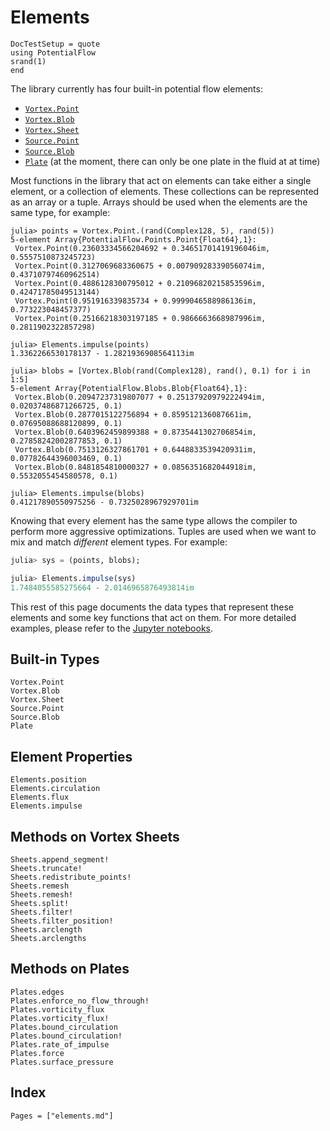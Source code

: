 # Elements

```@meta
DocTestSetup = quote
using PotentialFlow
srand(1)
end
```
The library currently has four built-in potential flow elements:

- [`Vortex.Point`](@ref)
- [`Vortex.Blob`](@ref)
- [`Vortex.Sheet`](@ref)
- [`Source.Point`](@ref)
- [`Source.Blob`](@ref)
- [`Plate`](@ref) (at the moment, there can only be one plate in the fluid at at time)

Most functions in the library that act on elements can take either a single element, or a collection of elements.
These collections can be represented as an array or a tuple.
Arrays should be used when the elements are the same type, for example:
```jldoctest overview
julia> points = Vortex.Point.(rand(Complex128, 5), rand(5))
5-element Array{PotentialFlow.Points.Point{Float64},1}:
 Vortex.Point(0.23603334566204692 + 0.34651701419196046im, 0.5557510873245723)
 Vortex.Point(0.3127069683360675 + 0.00790928339056074im, 0.43710797460962514)
 Vortex.Point(0.4886128300795012 + 0.21096820215853596im, 0.42471785049513144)
 Vortex.Point(0.951916339835734 + 0.9999046588986136im, 0.773223048457377)
 Vortex.Point(0.25166218303197185 + 0.9866663668987996im, 0.2811902322857298)

julia> Elements.impulse(points)
1.3362266530178137 - 1.2821936908564113im

julia> blobs = [Vortex.Blob(rand(Complex128), rand(), 0.1) for i in 1:5]
5-element Array{PotentialFlow.Blobs.Blob{Float64},1}:
 Vortex.Blob(0.20947237319807077 + 0.25137920979222494im, 0.02037486871266725, 0.1)
 Vortex.Blob(0.2877015122756894 + 0.859512136087661im, 0.07695088688120899, 0.1)
 Vortex.Blob(0.6403962459899388 + 0.8735441302706854im, 0.27858242002877853, 0.1)
 Vortex.Blob(0.7513126327861701 + 0.6448833539420931im, 0.07782644396003469, 0.1)
 Vortex.Blob(0.8481854810000327 + 0.0856351682044918im, 0.5532055454580578, 0.1)

julia> Elements.impulse(blobs)
0.41217890550975256 - 0.7325028967929701im
```
Knowing that every element has the same type allows the compiler to perform more aggressive optimizations.
Tuples are used when we want to mix and match *different* element types.
For example:
```julia
julia> sys = (points, blobs);

julia> Elements.impulse(sys)
1.7484055585275664 - 2.0146965876493814im
```

This rest of this page documents the data types that represent these elements and some key functions that act on them.
For more detailed examples, please refer to the [Jupyter notebooks](https://github.com/darwindarak/PotentialFlow.jl/tree/master/examples).

## Built-in Types

```@docs
Vortex.Point
Vortex.Blob
Vortex.Sheet
Source.Point
Source.Blob
Plate
```

## Element Properties

```@docs
Elements.position
Elements.circulation
Elements.flux
Elements.impulse
```

## Methods on Vortex Sheets

```@docs
Sheets.append_segment!
Sheets.truncate!
Sheets.redistribute_points!
Sheets.remesh
Sheets.remesh!
Sheets.split!
Sheets.filter!
Sheets.filter_position!
Sheets.arclength
Sheets.arclengths
```

## Methods on Plates

```@docs
Plates.edges
Plates.enforce_no_flow_through!
Plates.vorticity_flux
Plates.vorticity_flux!
Plates.bound_circulation
Plates.bound_circulation!
Plates.rate_of_impulse
Plates.force
Plates.surface_pressure
```

## Index

```@index
Pages = ["elements.md"]
```
